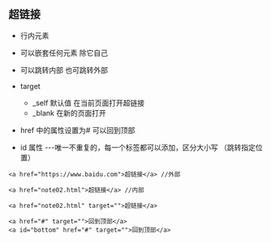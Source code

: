 ## 超链接 
- 行内元素

- 可以嵌套任何元素 除它自己
- 可以跳转内部 也可跳转外部
- target  
  - _self 默认值 在当前页面打开超链接
  - _blank 在新的页面打开
- href 中的属性设置为# 可以回到顶部
- id 属性 ---唯一不重复的，每一个标签都可以添加，区分大小写 （跳转指定位置）
```
<a href="https://www.baidu.com">超链接</a> //外部

<a href="note02.html">超链接</a> //内部

<a href="note02.html" target="">超链接</a> 

<a href="#" target="">回到顶部</a> 
<a id="bottom" href="#" target="">回到顶部</a> 
```

